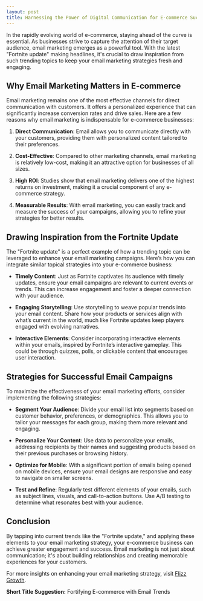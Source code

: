 ```yaml
---
layout: post
title: Harnessing the Power of Digital Communication for E-commerce Success
---
```



In the rapidly evolving world of e-commerce, staying ahead of the curve is essential. As businesses strive to capture the attention of their target audience, email marketing emerges as a powerful tool. With the latest "Fortnite update" making headlines, it's crucial to draw inspiration from such trending topics to keep your email marketing strategies fresh and engaging.

## Why Email Marketing Matters in E-commerce

Email marketing remains one of the most effective channels for direct communication with customers. It offers a personalized experience that can significantly increase conversion rates and drive sales. Here are a few reasons why email marketing is indispensable for e-commerce businesses:

1. **Direct Communication**: Email allows you to communicate directly with your customers, providing them with personalized content tailored to their preferences.
   
2. **Cost-Effective**: Compared to other marketing channels, email marketing is relatively low-cost, making it an attractive option for businesses of all sizes.

3. **High ROI**: Studies show that email marketing delivers one of the highest returns on investment, making it a crucial component of any e-commerce strategy.

4. **Measurable Results**: With email marketing, you can easily track and measure the success of your campaigns, allowing you to refine your strategies for better results.

## Drawing Inspiration from the Fortnite Update

The "Fortnite update" is a perfect example of how a trending topic can be leveraged to enhance your email marketing campaigns. Here’s how you can integrate similar topical strategies into your e-commerce business:

- **Timely Content**: Just as Fortnite captivates its audience with timely updates, ensure your email campaigns are relevant to current events or trends. This can increase engagement and foster a deeper connection with your audience.

- **Engaging Storytelling**: Use storytelling to weave popular trends into your email content. Share how your products or services align with what’s current in the world, much like Fortnite updates keep players engaged with evolving narratives.

- **Interactive Elements**: Consider incorporating interactive elements within your emails, inspired by Fortnite’s interactive gameplay. This could be through quizzes, polls, or clickable content that encourages user interaction.

## Strategies for Successful Email Campaigns

To maximize the effectiveness of your email marketing efforts, consider implementing the following strategies:

- **Segment Your Audience**: Divide your email list into segments based on customer behavior, preferences, or demographics. This allows you to tailor your messages for each group, making them more relevant and engaging.

- **Personalize Your Content**: Use data to personalize your emails, addressing recipients by their names and suggesting products based on their previous purchases or browsing history.

- **Optimize for Mobile**: With a significant portion of emails being opened on mobile devices, ensure your email designs are responsive and easy to navigate on smaller screens.

- **Test and Refine**: Regularly test different elements of your emails, such as subject lines, visuals, and call-to-action buttons. Use A/B testing to determine what resonates best with your audience.

## Conclusion

By tapping into current trends like the "Fortnite update," and applying these elements to your email marketing strategy, your e-commerce business can achieve greater engagement and success. Email marketing is not just about communication; it's about building relationships and creating memorable experiences for your customers. 

For more insights on enhancing your email marketing strategy, visit [Flizz Growth](https://flizzgrowth.com).

**Short Title Suggestion:** Fortifying E-commerce with Email Trends